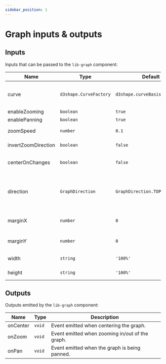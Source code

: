 ```yaml
---
sidebar_position: 1
---
```


# Graph inputs & outputs

## Inputs

Inputs that can be passed to the `lib-graph` component:

| Name                | Type                   | Default                        | Description                                                                                                                                                                      |
| ------------------- | ---------------------- | ------------------------------ | -------------------------------------------------------------------------------------------------------------------------------------------------------------------------------- |
| curve               | `d3shape.CurveFactory` | `d3shape.curveBasis`           | The D3 curve used for defining the shape of edges (from `'d3-shape'` library). Available options can be found [here](https://github.com/d3/d3-shape/blob/main/README.md#curves). |
| enableZooming       | `boolean`              | `true`                         | Whether to enable zooming.                                                                                                                                                       |
| enablePanning       | `boolean`              | `true`                         | Whether to enable panning.                                                                                                                                                       |
| zoomSpeed           | `number`               | `0.1`                          | The speed of zooming in/out, if zoom is enabled.                                                                                                                                 |
| invertZoomDirection | `boolean`              | `false`                        | Whether to reverse the zoom direction, if zoom is enabled.                                                                                                                       |
| centerOnChanges     | `boolean`              | `false`                        | Whether to center the graph on any input changes to nodes or edges.                                                                                                              |
| direction           | `GraphDirection`       | `GraphDirection.TOP_TO_BOTTOM` | The direction of the graph layout. For example, using `GraphOrientation.LEFT_TO_RIGHT` in an acyclic graph will cause edges to point from the left to the right.                 |
| marginX             | `number`               | `0`                            | Number of pixels to use as a margin around the left and right of the graph.                                                                                                      |
| marginY             | `number`               | `0`                            | Number of pixels to use as a margin around the top and bottom of the graph.                                                                                                      |
| width               | `string`               | `'100%'`                       | The width of the graph (eg. `'600px'`).                                                                                                                                          |
| height              | `string`               | `'100%'`                       | The height of the graph (eg. `'600px'`).                                                                                                                                         |

## Outputs

Outputs emitted by the `lib-graph` component:

| Name     | Type   | Description                                     |
| -------- | ------ | ----------------------------------------------- |
| onCenter | `void` | Event emitted when centering the graph.         |
| onZoom   | `void` | Event emitted when zooming in/out of the graph. |
| onPan    | `void` | Event emitted when the graph is being panned.   |
